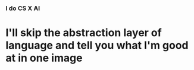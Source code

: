 ### I do CS X AI 
# I'll  skip the abstraction layer of language and tell you what I'm good at in one image
